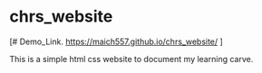 # chrs_website

[#  Demo_Link. https://maich557.github.io/chrs_website/ ]

This is a simple html css website to document my learning carve.
